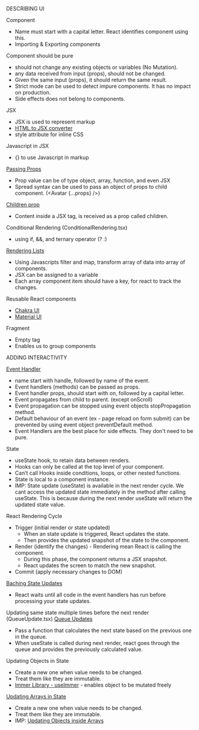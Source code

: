 DESCRIBING UI

Component
- Name must start with a capital letter. React identifies component using this.
- Importing & Exporting components

Component should be pure
- should not change any existing objects or variables (No Mutation). 
- any data received from input (props), should not be changed.
- Given the same input (props), it should return the same result.
- Strict mode can be used to detect impure components. It has no impact on production.
- Side effects does not belong to components.

JSX
- JSX is used to represent markup
- [HTML to JSX converter](https://transform.tools/html-to-jsx)
- style attribute for inline CSS

Javascript in JSX
- {} to use Javascript in markup
  
[Passing Props](/src/components/Avatar.tsx)
- Prop value can be of type object, array, function, and even JSX
- Spread syntax can be used to pass an object of props to child component. (<Avatar {...props} />)

[Children prop](/src/components/ChildrenProp.tsx)
- Content inside a JSX tag, is received as a prop called children.

Conditional Rendering (ConditionalRendering.tsx)
- using if, &&, and ternary operator (? :)

[Rendering Lists](/src/components/List.tsx)
- Using Javascripts filter and map, transform array of data into array of components.
- JSX can be assigned to a variable
- Each array component item should have a key, for react to track the changes.

Reusable React components
- [Chakra UI](https://chakra-ui.com/)
- [Material UI](https://mui.com/material-ui/)

Fragment
- Empty tag
- Enables us to group components


ADDING INTERACTIVITY

[Event Handler](/src/components/EventHandler.tsx)
- name start with handle, followed by name of the event.
- Event handlers (methods) can be passed as props.
- Event handler props, should start with on, followed by a capital letter.
- Event propagates from child to parent. (except onScroll)
- Event propagation can be stopped using event objects stopPropagation method.
- Default behaviour of an event (ex - page reload on form submit) can be prevented by using event object preventDefault method.
- Event Handlers are the best place for side effects. They don't need to be pure.

State
- useState hook, to retain data between renders.
- Hooks can only be called at the top level of your component.
- Can’t call Hooks inside conditions, loops, or other nested functions.
- State is local to a component instance.
- IMP: State update (useState) is available in the next render cycle. We cant access the updated state immediately in the method after calling useState. This is because during the next render useState will return the updated state value.

React Rendering Cycle
- Trigger (initial render or state updated)
    - When an state update is triggered, React updates the state.
    - Then provides the updated snapshot of the state to the component.
- Render (identify the changes) - Rendering mean React is calling the component.
    - During this phase, the component returns a JSX snapshot.
    - React updates the screen to match the new snapshot.
- Commit (apply necessary changes to DOM)

[Baching State Updates](/src/components/BatchUpdate.tsx)
- React waits until all code in the event handlers has run before processing your state updates.

Updating same state multiple times before the next render (QueueUpdate.tsx)
[Queue Updates](https://react.dev/learn/queueing-a-series-of-state-updates#updating-the-same-state-multiple-times-before-the-next-render)
- Pass a function that calculates the next state based on the previous one in the queue.
- When useState is called during next render, react goes through the queue and provides the previously calculated value.

Updating Objects in State
- Create a new one when value needs to be changed.
- Treat them like they are immutable.
- [Immer Library - useImmer](https://github.com/immerjs/use-immer) - enables object to be mutated freely

[Updating Arrays in State](/src/components/UpdatingObjectsInsideArrays.tsx)
- Create a new one when value needs to be changed.
- Treat them like they are immutable.
- IMP: [Updating Objects inside Arrays](https://react.dev/learn/updating-arrays-in-state#updating-objects-inside-arrays)

